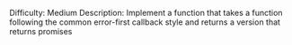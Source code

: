 Difficulty: Medium
Description: Implement a function that takes a function following the common error-first callback style and returns a version that returns promises